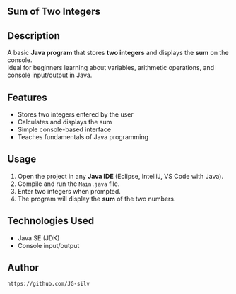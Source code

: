 ## Sum of Two Integers

## Description
A basic **Java program** that stores **two integers** and displays the **sum** on the console.  
Ideal for beginners learning about variables, arithmetic operations, and console input/output in Java.

## Features
- Stores two integers entered by the user
- Calculates and displays the sum
- Simple console-based interface
- Teaches fundamentals of Java programming

## Usage
1. Open the project in any **Java IDE** (Eclipse, IntelliJ, VS Code with Java).
2. Compile and run the `Main.java` file.
3. Enter two integers when prompted.
4. The program will display the **sum** of the two numbers.

## Technologies Used
- Java SE (JDK)
- Console input/output

## Author
```bash
https://github.com/JG-silv
